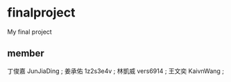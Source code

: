 # finalproject
My final project

## member 
 丁俊嘉 JunJiaDing ;
 姜承佑 1z2s3e4v ;
 林凱威 vers6914 ;
 王文奕 KaivnWang ;

